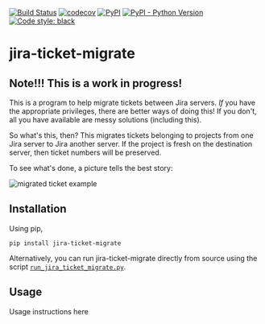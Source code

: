 [![Build Status](https://travis-ci.com/mwiens91/jira-ticket-migrate.svg?branch=master)](https://travis-ci.com/mwiens91/jira-ticket-migrate)
[![codecov](https://codecov.io/gh/mwiens91/jira-ticket-migrate/branch/master/graph/badge.svg)](https://codecov.io/gh/mwiens91/jira-ticket-migrate)
[![PyPI](https://img.shields.io/pypi/v/jira-ticket-migrate.svg)](https://pypi.org/project/jira-ticket-migrate/)
[![PyPI - Python Version](https://img.shields.io/pypi/pyversions/jira-ticket-migrate.svg)](https://pypi.org/project/jira-ticket-migrate/)
[![Code style: black](https://img.shields.io/badge/code%20style-black-000000.svg)](https://github.com/ambv/black)


# jira-ticket-migrate

## Note!!! This is a work in progress!

This is a program to help migrate tickets between Jira servers. *If* you
have the appropriate privileges, there are better ways of doing this! If
you don't, all you have available are messy solutions (including this).

So what's this, then? This migrates tickets belonging to projects from
one Jira server to Jira another server. If the project is fresh on the
destination server, then ticket numbers will be preserved.

To see what's done, a picture tells the best story:

![migrated ticket
example](https://via.placeholder.com/300.png?text=insert+picture+here)

## Installation

Using pip,

```
pip install jira-ticket-migrate
```

Alternatively, you can run jira-ticket-migrate directly from source
using the script
[`run_jira_ticket_migrate.py`](run_jira_ticket_migrate.py).

## Usage

Usage instructions here
